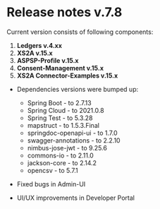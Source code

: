 # Release notes v.7.8

Current version consists of following components:

1. **Ledgers v.4.xx**
2. **XS2A v.15.x**
3. **ASPSP-Profile v.15.x**
4. **Consent-Management v.15.x**
5. **XS2A Connector-Examples v.15.x**

-   Dependencies versions were bumped up:

    -   Spring Boot - to 2.7.13
    -   Spring Cloud - to 2021.0.8
    -   Spring Test - to 5.3.28
    -   mapstruct - to 1.5.3.Final
    -   springdoc-openapi-ui - to 1.7.0
    -   swagger-annotations - to 2.2.10
    -   nimbus-jose-jwt - to 9.25.6
    -   commons-io - to 2.11.0
    -   jackson-core - to 2.14.2
    -   opencsv - to 5.7.1

-   Fixed bugs in Admin-UI

-   UI/UX improvements in Developer Portal
